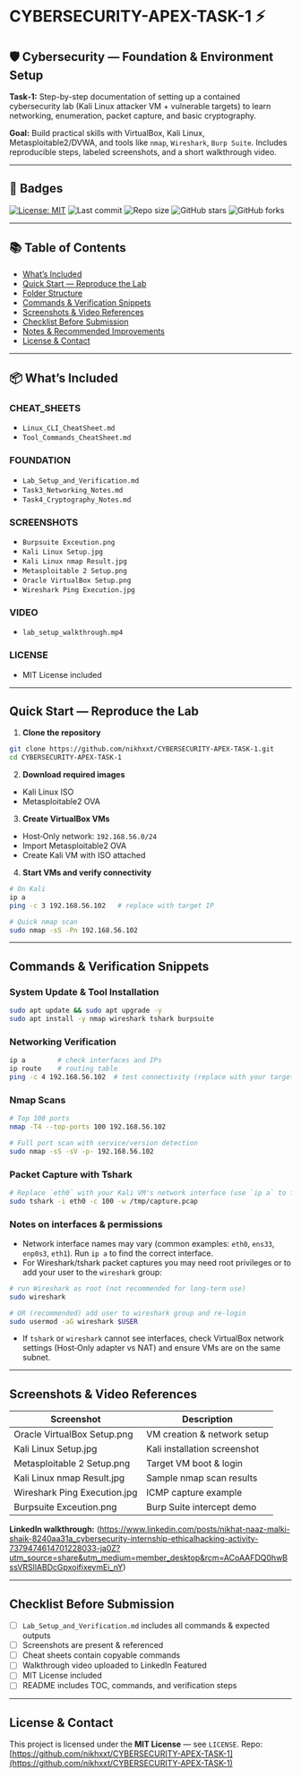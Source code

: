 # CYBERSECURITY-APEX-TASK-1 ⚡️

## 🛡️ Cybersecurity — Foundation & Environment Setup

**Task‑1:** Step-by-step documentation of setting up a contained cybersecurity lab (Kali Linux attacker VM + vulnerable targets) to learn networking, enumeration, packet capture, and basic cryptography.

**Goal:** Build practical skills with VirtualBox, Kali Linux, Metasploitable2/DVWA, and tools like `nmap`, `Wireshark`, `Burp Suite`. Includes reproducible steps, labeled screenshots, and a short walkthrough video.

---

## 🔖 Badges
[![License: MIT](https://img.shields.io/badge/License-MIT-green)](LICENSE)
![Last commit](https://img.shields.io/github/last-commit/nikhxxt/CYBERSECURITY-APEX-TASK-1)
![Repo size](https://img.shields.io/github/repo-size/nikhxxt/CYBERSECURITY-APEX-TASK-1)
![GitHub stars](https://img.shields.io/github/stars/nikhxxt/CYBERSECURITY-APEX-TASK-1?style=social)
![GitHub forks](https://img.shields.io/github/forks/nikhxxt/CYBERSECURITY-APEX-TASK-1?style=social)

---

## 📚 Table of Contents

* [What’s Included](#whats-included)
* [Quick Start — Reproduce the Lab](#quick-start---reproduce-the-lab)
* [Folder Structure](#folder-structure)
* [Commands & Verification Snippets](#commands--verification-snippets)
* [Screenshots & Video References](#screenshots--video-references)
* [Checklist Before Submission](#checklist-before-submission)
* [Notes & Recommended Improvements](#notes--recommended-improvements)
* [License & Contact](#license--contact)

---

## 📦 What’s Included

### CHEAT_SHEETS

* `Linux_CLI_CheatSheet.md`
* `Tool_Commands_CheatSheet.md`

### FOUNDATION

* `Lab_Setup_and_Verification.md`
* `Task3_Networking_Notes.md`
* `Task4_Cryptography_Notes.md`

### SCREENSHOTS

* `Burpsuite Exceution.png` 
* `Kali Linux Setup.jpg`
* `Kali Linux nmap Result.jpg`
* `Metasploitable 2 Setup.png`
* `Oracle VirtualBox Setup.png`
* `Wireshark Ping Execution.jpg`

### VIDEO

* `lab_setup_walkthrough.mp4` 

### LICENSE

* MIT License included

---

## Quick Start — Reproduce the Lab

1. **Clone the repository**

```bash
git clone https://github.com/nikhxxt/CYBERSECURITY-APEX-TASK-1.git
cd CYBERSECURITY-APEX-TASK-1
```

2. **Download required images**

* Kali Linux ISO
* Metasploitable2 OVA

3. **Create VirtualBox VMs**

* Host‑Only network: `192.168.56.0/24`
* Import Metasploitable2 OVA
* Create Kali VM with ISO attached

4. **Start VMs and verify connectivity**

```bash
# On Kali
ip a
ping -c 3 192.168.56.102   # replace with target IP

# Quick nmap scan
sudo nmap -sS -Pn 192.168.56.102
```

---

## Commands & Verification Snippets

### System Update & Tool Installation

```bash
sudo apt update && sudo apt upgrade -y
sudo apt install -y nmap wireshark tshark burpsuite
```

### Networking Verification

```bash
ip a        # check interfaces and IPs
ip route    # routing table
ping -c 4 192.168.56.102  # test connectivity (replace with your target IP)
```

### Nmap Scans

```bash
# Top 100 ports
nmap -T4 --top-ports 100 192.168.56.102

# Full port scan with service/version detection
sudo nmap -sS -sV -p- 192.168.56.102
```

### Packet Capture with Tshark

```bash
# Replace `eth0` with your Kali VM's network interface (use `ip a` to find the correct name)
sudo tshark -i eth0 -c 100 -w /tmp/capture.pcap
```

### Notes on interfaces & permissions

* Network interface names may vary (common examples: `eth0`, `ens33`, `enp0s3`, `eth1`). Run `ip a` to find the correct interface.
* For Wireshark/tshark packet captures you may need root privileges or to add your user to the `wireshark` group:

```bash
# run Wireshark as root (not recommended for long-term use)
sudo wireshark

# OR (recommended) add user to wireshark group and re-login
sudo usermod -aG wireshark $USER
```

* If `tshark` or `wireshark` cannot see interfaces, check VirtualBox network settings (Host‑Only adapter vs NAT) and ensure VMs are on the same subnet.


---

## Screenshots & Video References

| Screenshot                   | Description                  |
| ---------------------------- | ---------------------------- |
| Oracle VirtualBox Setup.png  | VM creation & network setup  |
| Kali Linux Setup.jpg         | Kali installation screenshot |
| Metasploitable 2 Setup.png   | Target VM boot & login       |
| Kali Linux nmap Result.jpg   | Sample nmap scan results     |
| Wireshark Ping Execution.jpg | ICMP capture example         |
| Burpsuite Exceution.png      | Burp Suite intercept demo    |

**LinkedIn walkthrough:** (https://www.linkedin.com/posts/nikhat-naaz-malki-shaik-8240aa31a_cybersecurity-internship-ethicalhacking-activity-7379474614701228033-ja0Z?utm_source=share&utm_medium=member_desktop&rcm=ACoAAFDQ0hwBssVRSllABDcGpxoifixeymEi_nY)

---

## Checklist Before Submission

* [ ] `Lab_Setup_and_Verification.md` includes all commands & expected outputs
* [ ] Screenshots are present & referenced
* [ ] Cheat sheets contain copyable commands
* [ ] Walkthrough video uploaded to LinkedIn Featured
* [ ] MIT License included
* [ ] README includes TOC, commands, and verification steps

---

## License & Contact

This project is licensed under the **MIT License** — see `LICENSE`.
Repo: [https://github.com/nikhxxt/CYBERSECURITY-APEX-TASK-1](https://github.com/nikhxxt/CYBERSECURITY-APEX-TASK-1)

